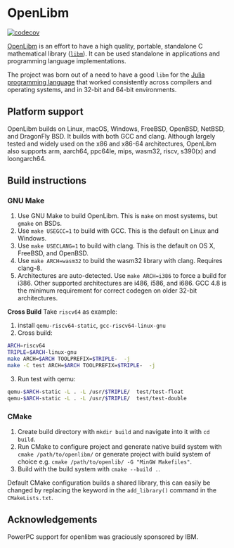 # OpenLibm

[![codecov](https://codecov.io/gh/JuliaMath/openlibm/graph/badge.svg?token=eTAdN7d9cg)](https://codecov.io/gh/JuliaMath/openlibm)

[OpenLibm](https://openlibm.org/) is an effort to have a high quality, portable, standalone
C mathematical library ([`libm`](http://en.wikipedia.org/wiki/libm)).
It can be used standalone in applications and programming language
implementations.

The project was born out of a need to have a good `libm` for the
[Julia programming language](http://www.julialang.org) that worked
consistently across compilers and operating systems, and in 32-bit and
64-bit environments.

## Platform support

OpenLibm builds on Linux, macOS, Windows, FreeBSD, OpenBSD, NetBSD, and
DragonFly BSD.  It builds with both GCC and clang. Although largely
tested and widely used on the x86 and x86-64 architectures, OpenLibm
also supports arm, aarch64, ppc64le, mips, wasm32, riscv, s390(x) and
loongarch64.

## Build instructions

### GNU Make

1. Use GNU Make to build OpenLibm. This is `make` on most systems, but `gmake` on BSDs.
2. Use `make USEGCC=1` to build with GCC. This is the default on
   Linux and Windows.
3. Use `make USECLANG=1` to build with clang. This is the default on OS X, FreeBSD,
   and OpenBSD.
4. Use `make ARCH=wasm32` to build the wasm32 library with clang. Requires clang-8.
5. Architectures are auto-detected. Use `make ARCH=i386` to force a
   build for i386. Other supported architectures are i486, i586, and
   i686. GCC 4.8 is the minimum requirement for correct codegen on
   older 32-bit architectures.


**Cross Build**
Take `riscv64` as example:
1. install `qemu-riscv64-static`, `gcc-riscv64-linux-gnu`
2. Cross build:
```sh
ARCH=riscv64
TRIPLE=$ARCH-linux-gnu
make ARCH=$ARCH TOOLPREFIX=$TRIPLE-  -j
make -C test ARCH=$ARCH TOOLPREFIX=$TRIPLE-  -j
```

3. Run test with qemu:
```sh
qemu-$ARCH-static -L . -L /usr/$TRIPLE/  test/test-float
qemu-$ARCH-static -L . -L /usr/$TRIPLE/  test/test-double
```


### CMake

1. Create build directory with `mkdir build` and navigate into it with `cd build`.
2. Run CMake to configure project and generate native build system with `cmake /path/to/openlibm/`
or generate project with build system of choice e.g. `cmake /path/to/openlib/ -G "MinGW Makefiles"`.
3. Build with the build system with `cmake --build .`.

Default CMake configuration builds a shared library, this can easily be changed by replacing
the keyword in the `add_library()` command in the `CMakeLists.txt`.


## Acknowledgements

PowerPC support for openlibm was graciously sponsored by IBM.
